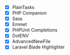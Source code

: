 - [x] PlainTasks
- [x] PHP Companion
- [x] Sass
- [x] Emmet
- [x] PHPUnit Completions
- [x] DotENV
- [x] AdvancedNewFile
- [x] Laravel Blade Highlighter
